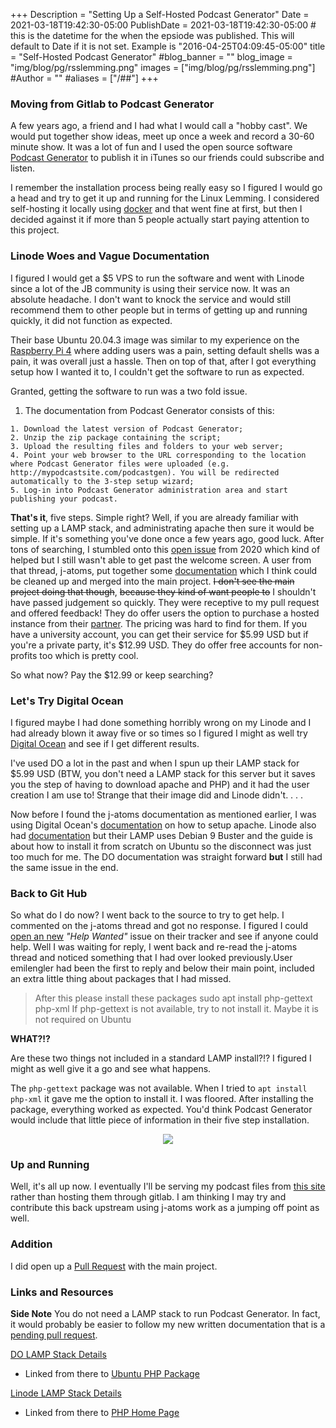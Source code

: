 +++
Description = "Setting Up a Self-Hosted Podcast Generator"
Date = 2021-03-18T19:42:30-05:00
PublishDate = 2021-03-18T19:42:30-05:00 # this is the datetime for the when the epsiode was published. This will default to Date if it is not set. Example is "2016-04-25T04:09:45-05:00"
title = "Self-Hosted Podcast Generator"
#blog_banner = ""
blog_image = "img/blog/pg/rsslemming.png"
images = ["img/blog/pg/rsslemming.png"]
#Author = ""
#aliases = ["/##"]
+++
### Moving from Gitlab to Podcast Generator
A few years ago, a friend and I had what I would call a "hobby cast". We would put together show ideas, meet up once a week and record a 30-60 minute show. It was a lot of fun and I used the open source software [Podcast Generator](www.podcastgenerator.net) to publish it in iTunes so our friends could subscribe and listen.

I remember the installation process being really easy so I figured I would go a head and try to get it up and running for the Linux Lemming. I considered self-hosting it locally using [docker](https://hub.docker.com/r/vonproteus/podcast-generator) and that went fine at first, but then I decided against it if more than 5 people actually start paying attention to this project.

### Linode Woes and Vague Documentation
I figured I would get a $5 VPS to run the software and went with Linode since a lot of the JB community is using their service now. It was an absolute headache. I don't want to knock the service and would still recommend them to other people but in terms of getting up and running quickly, it did not function as expected. 

Their base Ubuntu 20.04.3 image was similar to my experience on the [Raspberry Pi 4](/blog/e02/) where adding users was a pain, setting default shells was a pain, it was overall just a hassle. Then on top of that, after I got everything setup how I wanted it to, I couldn't get the software to run as expected.

Granted, getting the software to run was a two fold issue.
1. The documentation from Podcast Generator consists of this:
>
    1. Download the latest version of Podcast Generator;
    2. Unzip the zip package containing the script;
    3. Upload the resulting files and folders to your web server;
    4. Point your web browser to the URL corresponding to the location where Podcast Generator files were uploaded (e.g. http://mypodcastsite.com/podcastgen). You will be redirected automatically to the 3-step setup wizard;
    5. Log-in into Podcast Generator administration area and start publishing your podcast.
>
**That's it**, five steps. Simple right? Well, if you are already familiar with setting up a LAMP stack, and administrating apache then sure it would be simple. If it's something you've done once a few years ago, good luck. After tons of searching, I stumbled onto this [open issue](https://github.com/PodcastGenerator/PodcastGenerator/issues/272) from 2020 which kind of helped but I still wasn't able to get past the welcome screen. A user from that thread, j-atoms, put together some [documentation](https://github.com/j-atoms/Podcast-Generator-Ubuntu-install-notes/blob/master/install-notes) which I think could be cleaned up and merged into the main project. ~~I don't see the main project doing that though~~, ~~because they kind of want people to~~ I shouldn't have passed judgement so quickly. They were receptive to my pull request and offered feedback! They do offer users the option to purchase a hosted instance from their [partner](https://rss.com/blog/how-to-create-an-rss-feed-for-a-podcast/). The pricing was hard to find for them. If you have a university account, you can get their service for $5.99 USD but if you're a private party, it's $12.99 USD. They do offer free accounts for non-profits too which is pretty cool. 

So what now? Pay the $12.99 or keep searching?

### Let's Try Digital Ocean
I figured maybe I had done something horribly wrong on my Linode and I had already blown it away five or so times so I figured I might as well try [Digital Ocean](www.digitalocean.com) and see if I get different results.

I've used DO a lot in the past and when I spun up their LAMP stack for $5.99 USD (BTW, you don't need a LAMP stack for this server but it saves you the step of having to download apache and PHP) and it had the user creation I am use to! Strange that their image did and Linode didn't. . . .

Now before I found the j-atoms documentation as mentioned earlier, I was using Digital Ocean's [documentation](https://www.digitalocean.com/community/tutorials/how-to-set-up-apache-virtual-hosts-on-ubuntu-16-04) on how to setup apache. Linode also had [documentation](https://www.linode.com/docs/guides/how-to-install-apache-web-server-debian-10/) but their LAMP uses Debian 9 Buster and the guide is about how to install it from scratch on Ubuntu so the disconnect was just too much for me. The DO documentation was straight forward **but** I still had the same issue in the end.

### Back to Git Hub
So what do I do now? I went back to the source to try to get help. I commented on the j-atoms thread and got no response. I figured I could [open an new](https://github.com/PodcastGenerator/PodcastGenerator/issues/405) *"Help Wanted"* issue on their tracker and see if anyone could help. Well I was waiting for reply, I went back and re-read the j-atoms thread and noticed something that I had over looked previously.User emilengler had been the first to reply and below their main point, included an extra little thing about packages that I had missed.
>After this please install these packages sudo apt install php-gettext php-xml
If php-gettext is not available, try to not install it. Maybe it is not required on Ubuntu
>
**WHAT?!?**

Are these two things not included in a standard LAMP install?!? I figured I might as well give it a go and see what happens.

The `php-gettext` package was not available. When I tried to `apt install php-xml` it gave me the option to install it. I was floored. After installing the package, everything worked as expected.
You'd think Podcast Generator would include that little piece of information in their five step installation.

<p style="text-align:center;"><img src="https://media.giphy.com/media/SEp6Zq6ZkzUNW/giphy.gif" class="center"> </p>

### Up and Running
Well, it's all up now. I eventually I'll be serving my podcast files from [this site](rss.linuxlemming.com) rather than hosting them through gitlab. I am thinking I may try and contribute this back upstream using j-atoms work as a jumping off point as well.

### Addition
I did open up a [Pull Request](https://github.com/PodcastGenerator/PodcastGenerator/pull/406) with the main project.

### Links and Resources
**Side Note** You do not need a LAMP stack to run Podcast Generator. In fact, it would probably be easier to follow my new written documentation that is a [pending pull request](https://github.com/rastacalavera/PodcastGenerator/blob/Updated-Installation-instructions/INSTALL).

[DO LAMP Stack Details](https://marketplace.digitalocean.com/apps/lamp)
   
* Linked from there to [Ubuntu PHP Package](https://packages.ubuntu.com/focal/php)

[Linode LAMP Stack Details](https://www.linode.com/docs/guides/deploy-lamp-stack-with-marketplace-apps/)
   
* Linked from there to [PHP Home Page](https://www.php.net/)